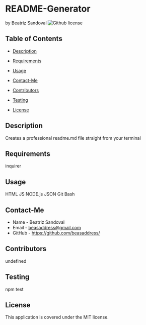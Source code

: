 # README-Generator
by Beatriz Sandoval ![Github license](https://img.shields.io/badge/license-MIT-yellowgreen.svg)

## Table of Contents

* [Description](#description)

* [Requirements](#requirements)

* [Usage](#usage)

* [Contact-Me](#contact-me)

* [Contributors](#contributors)

* [Testing](#testing)

* [License](#license)


## Description
Creates a professional readme.md file straight from your terminal

## Requirements
inquirer

## Usage
HTML JS NODE.js JSON Git Bash

## Contact-Me 
* Name - Beatriz Sandoval
* Email - beasaddress@gmail.com
* GitHub - https://github.com/beasaddress/

## Contributors
undefined

## Testing
npm test

## License
This application is covered under the MIT license.